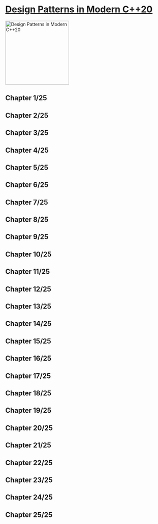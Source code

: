 # [Design Patterns in Modern C++20](https://www.amazon.com/Design-Patterns-Modern-Approaches-Object-Oriented-ebook/dp/B09L5RN2C3/ref=sr_1_1?keywords=Design+Patterns+in+Modern+C%2B%2B20&qid=1674730633&s=books&sr=1-1)
<img alt="Design Patterns in Modern C++20" src="../../covers/9781484272947.jpg" width="200"/>

## Chapter 1/25
## Chapter 2/25
## Chapter 3/25
## Chapter 4/25
## Chapter 5/25
## Chapter 6/25
## Chapter 7/25
## Chapter 8/25
## Chapter 9/25
## Chapter 10/25
## Chapter 11/25
## Chapter 12/25
## Chapter 13/25
## Chapter 14/25
## Chapter 15/25
## Chapter 16/25
## Chapter 17/25
## Chapter 18/25
## Chapter 19/25
## Chapter 20/25
## Chapter 21/25
## Chapter 22/25
## Chapter 23/25
## Chapter 24/25
## Chapter 25/25

